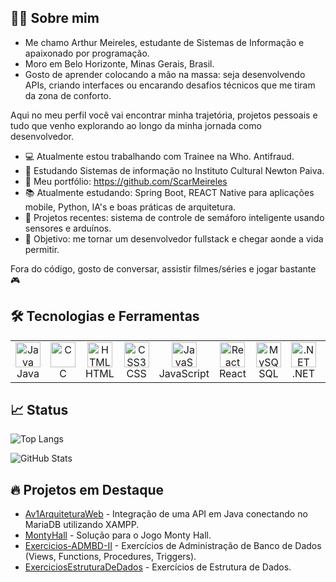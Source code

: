 ## 👨‍💻 Sobre mim

* Me chamo Arthur Meireles, estudante de Sistemas de Informação e apaixonado por programação.
* Moro em Belo Horizonte, Minas Gerais, Brasil.
* Gosto de aprender colocando a mão na massa: seja desenvolvendo APIs, criando interfaces ou encarando desafios técnicos que me tiram da zona de conforto.

Aqui no meu perfil você vai encontrar minha trajetória, projetos pessoais e tudo que venho explorando ao longo da minha jornada como desenvolvedor.

- 💻 Atualmente estou trabalhando com Trainee na Who. Antifraud.
- 🌱 Estudando Sistemas de informação no Instituto Cultural Newton Paiva.
- 🔗 Meu portfólio: https://github.com/ScarMeireles
- 📚 Atualmente estudando: Spring Boot, REACT Native para aplicações mobile, Python, IA's e boas práticas de arquitetura.
- 🚀 Projetos recentes: sistema de controle de semáforo inteligente usando sensores e arduínos.
- 🎯 Objetivo: me tornar um desenvolvedor fullstack e chegar aonde a vida permitir.

Fora do código, gosto de conversar, assistir filmes/séries e jogar bastante 🎮



## 🛠️ Tecnologias e Ferramentas

<table>
  <tr>
    <td align="center">
      <img src="https://cdn.jsdelivr.net/gh/devicons/devicon/icons/java/java-original.svg" width="40" alt="Java"/>
      <br>Java
    </td>
    <td align="center">
      <img src="https://cdn.jsdelivr.net/gh/devicons/devicon/icons/c/c-original.svg" width="40" alt="C"/>
      <br>C
    </td>
    <td align="center">
      <img src="https://cdn.jsdelivr.net/gh/devicons/devicon/icons/html5/html5-original.svg" width="40" alt="HTML5"/>
      <br>HTML
    </td>
    <td align="center">
      <img src="https://cdn.jsdelivr.net/gh/devicons/devicon/icons/css3/css3-original.svg" width="40" alt="CSS3"/>
      <br>CSS
    </td>
    <td align="center">
      <img src="https://cdn.jsdelivr.net/gh/devicons/devicon/icons/javascript/javascript-original.svg" width="40" alt="JavaScript"/>
      <br>JavaScript
    </td>
    <td align="center">
      <img src="https://cdn.jsdelivr.net/gh/devicons/devicon/icons/react/react-original.svg" width="40" alt="React"/>
      <br>React
    </td>
    <td align="center">
      <img src="https://cdn.jsdelivr.net/gh/devicons/devicon/icons/mysql/mysql-original.svg" width="40" alt="MySQL / SQL"/>
      <br>SQL
    </td>
    <td align="center">
      <img src="https://cdn.jsdelivr.net/gh/devicons/devicon/icons/dot-net/dot-net-original.svg" width="40" alt=".NET"/>
      <br>.NET
    </td>
    <td align="center">
      <img src="https://cdn.jsdelivr.net/gh/devicons/devicon/icons/python/python-original.svg" width="40" alt="Python"/>
      <br>Python
    </td>
    <td align="center">
      <img src="https://cdn.jsdelivr.net/gh/devicons/devicon/icons/csharp/csharp-original.svg" width="40" alt="C#"/>
      <br>C#
    </td>
  </tr>
</table>





## 📈 Status
![Top Langs](https://github-readme-stats.vercel.app/api/top-langs/?username=scarmeireles&layout=compact&langs_count=8)

![GitHub Stats](https://github-readme-stats.vercel.app/api?username=scarmeireles&show_icons=true&count_private=true&theme=radical)









## 🔥 Projetos em Destaque
- [Av1ArquiteturaWeb](https://github.com/ScarMeireles/Av1ArquiteturaWeb) - Integração de uma API em Java conectando no MariaDB utilizando XAMPP.
- [MontyHall](https://github.com/ScarMeireles/MontyHall) - Solução para o Jogo Monty Hall.
- [Exercicios-ADMBD-II](https://github.com/ScarMeireles/Exercicios-ADMBD-II) - Exercícios de Administração de Banco de Dados (Views, Functions, Procedures, Triggers).
- [ExerciciosEstruturaDeDados](https://github.com/ScarMeireles/ExerciciosEstruturaDeDados) - Exercícios de Estrutura de Dados.
